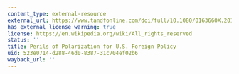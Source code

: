 ```yaml
---
content_type: external-resource
external_url: https://www.tandfonline.com/doi/full/10.1080/0163660X.2017.1406705
has_external_license_warning: true
license: https://en.wikipedia.org/wiki/All_rights_reserved
status: ''
title: Perils of Polarization for U.S. Foreign Policy
uid: 523e0714-d288-46d0-8387-31c704ef02b6
wayback_url: ''
---
```

